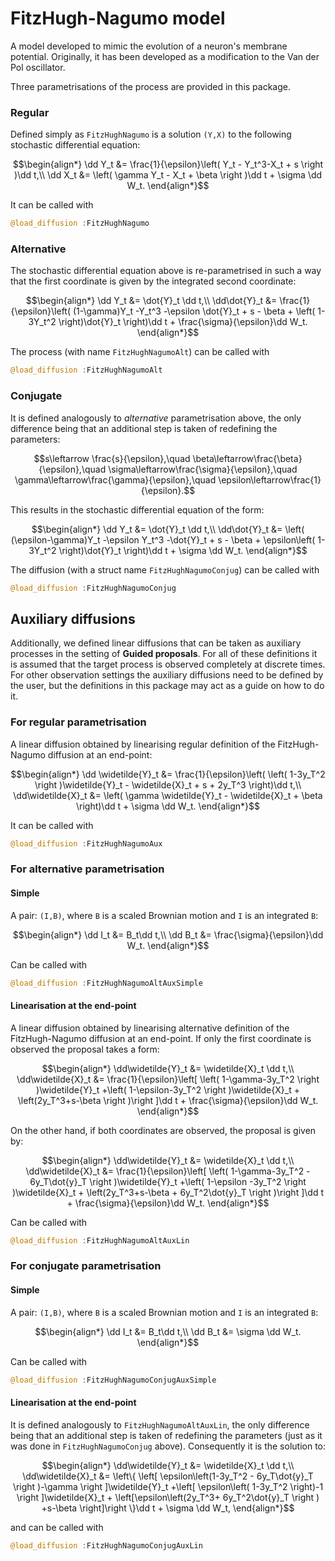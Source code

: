 # FitzHugh-Nagumo model
A model developed to mimic the evolution of a neuron's membrane potential. Originally, it has been developed as a modification to the Van der Pol oscillator.

Three parametrisations of the process are provided in this package.
### Regular
Defined simply as `FitzHughNagumo` is a solution `(Y,X)` to the following stochastic differential equation:
```math
\begin{align*}
\dd Y_t &= \frac{1}{\epsilon}\left( Y_t - Y_t^3-X_t + s \right )\dd t,\\
\dd X_t &= \left( \gamma Y_t - X_t + \beta \right )\dd t + \sigma \dd W_t.
\end{align*}
```
It can be called with
```julia
@load_diffusion :FitzHughNagumo
```
### Alternative
The stochastic differential equation above is re-parametrised in such a way that the first coordinate is given by the integrated second coordinate:

```math
\begin{align*}
\dd Y_t &= \dot{Y}_t \dd t,\\
\dd\dot{Y}_t &= \frac{1}{\epsilon}\left( (1-\gamma)Y_t -Y_t^3 -\epsilon \dot{Y}_t + s - \beta + \left( 1-3Y_t^2 \right)\dot{Y}_t \right)\dd t + \frac{\sigma}{\epsilon}\dd W_t.
\end{align*}
```
The process (with name `FitzHughNagumoAlt`) can be called with
```julia
@load_diffusion :FitzHughNagumoAlt
```
### Conjugate
It is defined analogously to *alternative* parametrisation above, the only difference being that an additional step is taken of redefining the parameters:

```math
s\leftarrow \frac{s}{\epsilon},\quad \beta\leftarrow\frac{\beta}{\epsilon},\quad \sigma\leftarrow\frac{\sigma}{\epsilon},\quad \gamma\leftarrow\frac{\gamma}{\epsilon},\quad \epsilon\leftarrow\frac{1}{\epsilon}.
```

This results in the stochastic differential equation of the form:

```math
\begin{align*}
\dd Y_t &= \dot{Y}_t \dd t,\\
\dd\dot{Y}_t &= \left( (\epsilon-\gamma)Y_t -\epsilon Y_t^3 -\dot{Y}_t + s - \beta + \epsilon\left( 1-3Y_t^2 \right)\dot{Y}_t \right)\dd t + \sigma \dd W_t.
\end{align*}
```
The diffusion (with a struct name `FitzHughNagumoConjug`) can be called with
```julia
@load_diffusion :FitzHughNagumoConjug
```
## Auxiliary diffusions
Additionally, we defined linear diffusions that can be taken as auxiliary processes in the setting of **Guided proposals**. For all of these definitions it is assumed that the target process is observed completely at discrete times. For other observation settings the auxiliary diffusions need to be defined by the user, but the definitions in this package may act as a guide on how to do it.

### For regular parametrisation
A linear diffusion obtained by linearising regular definition of the FitzHugh-Nagumo diffusion at an end-point:

```math
\begin{align*}
\dd \widetilde{Y}_t &= \frac{1}{\epsilon}\left( \left( 1-3y_T^2 \right )\widetilde{Y}_t - \widetilde{X}_t + s + 2y_T^3 \right)\dd t,\\
\dd\widetilde{X}_t &= \left( \gamma \widetilde{Y}_t - \widetilde{X}_t + \beta \right)\dd t + \sigma \dd W_t.
\end{align*}
```

It can be called with
```julia
@load_diffusion :FitzHughNagumoAux
```

### For alternative parametrisation
#### Simple
A pair: `(I,B)`, where `B` is a scaled Brownian motion and `I` is an integrated `B`:

```math
\begin{align*}
\dd I_t &= B_t\dd t,\\
\dd B_t &= \frac{\sigma}{\epsilon}\dd W_t.
\end{align*}
```
Can be called with
```julia
@load_diffusion :FitzHughNagumoAltAuxSimple
```

#### Linearisation at the end-point
A linear diffusion obtained by linearising alternative definition of the FitzHugh-Nagumo diffusion at an end-point. If only the first coordinate is observed the proposal takes a form:

```math
\begin{align*}
\dd\widetilde{Y}_t &= \widetilde{X}_t \dd t,\\
\dd\widetilde{X}_t &= \frac{1}{\epsilon}\left[ \left( 1-\gamma-3y_T^2 \right )\widetilde{Y}_t +\left( 1-\epsilon-3y_T^2 \right )\widetilde{X}_t + \left(2y_T^3+s-\beta \right )\right ]\dd t + \frac{\sigma}{\epsilon}\dd W_t.
\end{align*}
```

On the other hand, if both coordinates are observed, the proposal is given by:

```math
\begin{align*}
\dd\widetilde{Y}_t &= \widetilde{X}_t \dd t,\\
\dd\widetilde{X}_t &= \frac{1}{\epsilon}\left[ \left( 1-\gamma-3y_T^2 - 6y_T\dot{y}_T \right )\widetilde{Y}_t +\left( 1-\epsilon -3y_T^2 \right )\widetilde{X}_t + \left(2y_T^3+s-\beta + 6y_T^2\dot{y}_T \right )\right ]\dd t + \frac{\sigma}{\epsilon}\dd W_t.
\end{align*}
```
Can be called with
```julia
@load_diffusion :FitzHughNagumoAltAuxLin
```

### For conjugate parametrisation
#### Simple
A pair: `(I,B)`, where `B` is a scaled Brownian motion and `I` is an integrated `B`:

```math
\begin{align*}
\dd I_t &= B_t\dd t,\\
\dd B_t &= \sigma \dd W_t.
\end{align*}
```
Can be called with
```julia
@load_diffusion :FitzHughNagumoConjugAuxSimple
```

#### Linearisation at the end-point
It is defined analogously to `FitzHughNagumoAltAuxLin`, the only difference being that an additional step is taken of redefining the parameters (just as it was done in `FitzHughNagumoConjug` above). Consequently it is the solution to:

```math
\begin{align*}
\dd\widetilde{Y}_t &= \widetilde{X}_t \dd t,\\
\dd\widetilde{X}_t &= \left\{ \left[ \epsilon\left(1-3y_T^2 - 6y_T\dot{y}_T \right )-\gamma \right ]\widetilde{Y}_t +\left[ \epsilon\left( 1-3y_T^2 \right)-1 \right ]\widetilde{X}_t + \left[\epsilon\left(2y_T^3+ 6y_T^2\dot{y}_T \right ) +s-\beta \right]\right \}\dd t + \sigma \dd W_t,
\end{align*}
```
and can be called with
```julia
@load_diffusion :FitzHughNagumoConjugAuxLin
```
